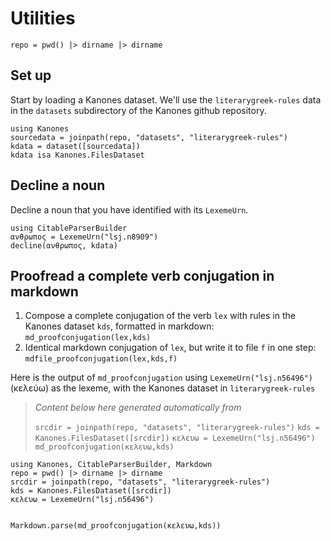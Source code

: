 # Utilities

```@setup utils
repo = pwd() |> dirname |> dirname
```


## Set up

Start by loading a Kanones dataset.  We'll use the `literarygreek-rules` data in the `datasets` subdirectory of the Kanones github repository.

```@example utils
using Kanones
sourcedata = joinpath(repo, "datasets", "literarygreek-rules")
kdata = dataset([sourcedata])
kdata isa Kanones.FilesDataset
```

## Decline a noun

Decline a noun that you have identified with its `LexemeUrn`.

```@example utils
using CitableParserBuilder
ανθρωπος = LexemeUrn("lsj.n8909")
decline(ανθρωπος, kdata)
```

## Proofread a complete verb conjugation in markdown

1. Compose a complete conjugation of the verb `lex` with rules in the Kanones dataset `kds`,  formatted in markdown:  `md_proofconjugation(lex,kds)`
2. Identical markdown conjugation of `lex`, but write it to file `f` in one step: `mdfile_proofconjugation(lex,kds,f)`

Here is the output of `md_proofconjugation` using `LexemeUrn("lsj.n56496")` (κελεύω) as the lexeme, with the Kanones dataset in `literarygreek-rules`


> *Content below here generated automatically from* 
>
> `srcdir = joinpath(repo, "datasets", "literarygreek-rules")`
> `kds = Kanones.FilesDataset([srcdir])`
> `κελευω = LexemeUrn("lsj.n56496")`
> `md_proofconjugation(κελευω,kds)`



```@eval
using Kanones, CitableParserBuilder, Markdown
repo = pwd() |> dirname |> dirname
srcdir = joinpath(repo, "datasets", "literarygreek-rules") 
kds = Kanones.FilesDataset([srcdir])
κελευω = LexemeUrn("lsj.n56496")


Markdown.parse(md_proofconjugation(κελευω,kds))

```